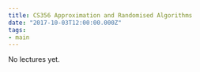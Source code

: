 ```yaml
---
title: CS356 Approximation and Randomised Algorithms
date: "2017-10-03T12:00:00.000Z"
tags:
- main
---
```


No lectures yet.
